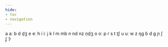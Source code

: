 ```yaml
---
hide:
- toc
- navigation
---
```

a
aː
b
d
d̠ʒ
e
eː
h
i
iː
j
k
l
m
mb
n
nd
nz
n̠d̠ʒ
o
oː
p
r
s
t
t̠ʃ
u
uː
w
z
ŋɡ
ɓ
ɗ
ɡ
ɲ
ʃ
ʄ
ʔ
